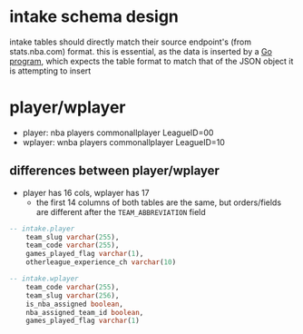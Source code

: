 # intake schema design
intake tables should directly match their source endpoint's (from stats.nba.com) format. this is essential, as the data is inserted by a [Go program](https://github.com/jdetok/bball-etl-go), which expects the table format to match that of the JSON object it is attempting to insert
# player/wplayer
- player: nba players commonallplayer LeagueID=00
- wplayer: wnba players commonallplayer LeagueID=10
## differences between player/wplayer
- player has 16 cols, wplayer has 17
    - the first 14 columns of both tables are the same, but orders/fields are different after the `TEAM_ABBREVIATION` field
```sql
-- intake.player
    team_slug varchar(255),
    team_code varchar(255),
    games_played_flag varchar(1),
    otherleague_experience_ch varchar(10)

-- intake.wplayer
    team_code varchar(255),
    team_slug varchar(256),
    is_nba_assigned boolean,
    nba_assigned_team_id boolean,
    games_played_flag varchar(1)
```